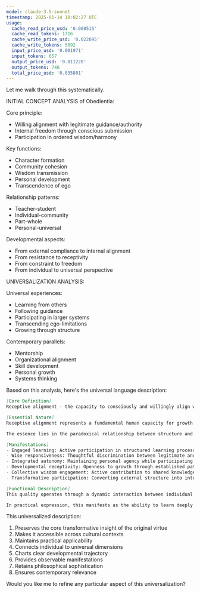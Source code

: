 ```yaml
---
model: claude-3.5-sonnet
timestamp: 2025-01-14 18:02:27 UTC
usage:
  cache_read_price_usd: '0.000515'
  cache_read_tokens: 1716
  cache_write_price_usd: '0.022095'
  cache_write_tokens: 5892
  input_price_usd: '0.001971'
  input_tokens: 657
  output_price_usd: '0.011220'
  output_tokens: 748
  total_price_usd: '0.035801'
---
```


Let me walk through this systematically.

INITIAL CONCEPT ANALYSIS of Obedientia:

Core principle:
- Willing alignment with legitimate guidance/authority
- Internal freedom through conscious submission
- Participation in ordered wisdom/harmony

Key functions:
- Character formation
- Community cohesion
- Wisdom transmission
- Personal development
- Transcendence of ego

Relationship patterns:
- Teacher-student
- Individual-community
- Part-whole
- Personal-universal

Developmental aspects:
- From external compliance to internal alignment
- From resistance to receptivity
- From constraint to freedom
- From individual to universal perspective

UNIVERSALIZATION ANALYSIS:

Universal experiences:
- Learning from others
- Following guidance
- Participating in larger systems
- Transcending ego-limitations
- Growing through structure

Contemporary parallels:
- Mentorship
- Organizational alignment
- Skill development
- Personal growth
- Systems thinking

Based on this analysis, here's the universal language description:

```markdown
[Core Definition]
Receptive alignment - the capacity to consciously and willingly align with legitimate guidance and structured wisdom, enabling personal growth through participation in larger patterns of understanding and development. This quality transforms external direction into internal freedom through authentic engagement with proven paths of development.

[Essential Nature]
Receptive alignment represents a fundamental human capacity for growth through engaged participation in wisdom traditions and developmental structures. Unlike mere compliance or submission, it embodies active receptivity that maintains personal agency while accessing deeper patterns of understanding and development. This quality operates at the intersection of individual growth and collective wisdom, transforming apparent constraints into pathways for expansion.

The essence lies in the paradoxical relationship between structure and freedom, where conscious participation in legitimate guidance creates greater internal liberty and capability. This represents a universal pattern of human development, where individual potential is actualized through engagement with established wisdom and proven developmental frameworks.

[Manifestations]
- Engaged learning: Active participation in structured learning processes with genuine openness to guidance
- Wise responsiveness: Thoughtful discrimination between legitimate and illegitimate authority/guidance
- Integrated autonomy: Maintaining personal agency while participating in larger systems
- Developmental receptivity: Openness to growth through established pathways and practices
- Collective wisdom engagement: Active contribution to shared knowledge and community development
- Transformative participation: Converting external structure into internal capability

[Functional Description]
This quality operates through a dynamic interaction between individual agency and structured wisdom. It begins with recognition of legitimate guidance and consciously chosen engagement, developing through stages of increasing internalization and integration. The process transforms external guidance into internal capability, maintaining critical awareness while accessing deeper patterns of understanding and development.

In practical expression, this manifests as the ability to learn deeply from others while maintaining authentic selfhood, to participate fully in organizational systems while preserving personal integrity, and to access collective wisdom while developing individual potential. It enables both personal growth and contribution to larger systems of understanding and development, creating a bridge between individual and collective wisdom.
```

This universalized description:
1. Preserves the core transformative insight of the original virtue
2. Makes it accessible across cultural contexts
3. Maintains practical applicability
4. Connects individual to universal dimensions
5. Charts clear developmental trajectory
6. Provides observable manifestations
7. Retains philosophical sophistication
8. Ensures contemporary relevance

Would you like me to refine any particular aspect of this universalization?
